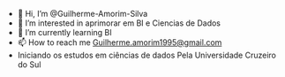 - 👋 Hi, I’m @Guilherme-Amorim-Silva
- 👀 I’m interested in  aprimorar em BI e Ciencias de Dados
- 🌱 I’m currently learning  BI
- 📫 How to reach me Guilherme.amorim1995@gmail.com
- Iniciando os estudos em ciências de dados Pela Universidade Cruzeiro do Sul 

<!---
Guilherme-Amorim-Silva/Guilherme-Amorim-Silva is a ✨ special ✨ repository because its `README.md` (this file) appears on your GitHub profile.
You can click the Preview link to take a look at your changes. 
--->
